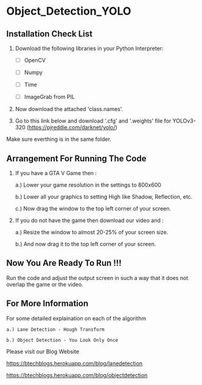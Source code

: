 # Object_Detection_YOLO

## Installation Check List
1. Download the following libraries in your Python Interpreter:

    - [ ] OpenCV
    
    - [ ] Numpy
   
    - [ ] Time
    
    - [ ] ImageGrab from PIL
    
2. Now download the attached 'class.names'.

3. Go to this link below and download '.cfg' and '.weights' file for YOLOv3-320
   (https://pjreddie.com/darknet/yolo/)
   
Make sure everthing is in the same folder.
   
## Arrangement For Running The Code
1. If you have a GTA V Game then :

    a.) Lower your game resolution in the settings to 800x600
    
    b.) Lower all your graphics to setting High like Shadow, Reflection, etc.
    
    c.) Now drag the window to the top left corner of your screen.
    
2. If you do not have the game then download our video and :

    a.) Resize the window to almost 20-25% of your screen size.
    
    b.) And now drag it to the top left corner of your screen.
    
## Now You Are Ready To Run !!!
Run the code and adjust the output screen in such a way that it does not overlap the game or the video.

## For More Information
For some detailed explaination on each of the algorithm 

    a.) Lane Detection - Hough Transform
    
    b.) Object Detection - You Look Only Once
   
Please visit our Blog Website 

https://btechblogs.herokuapp.com/blog/lanedetection

https://btechblogs.herokuapp.com/blog/objectdetection
